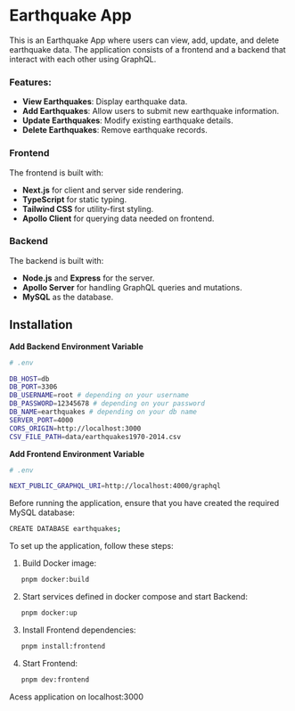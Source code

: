 # Earthquake App

This is an Earthquake App where users can view, add, update, and delete earthquake data. The application consists of a frontend and a backend that interact with each other using GraphQL.

### Features:

- **View Earthquakes**: Display earthquake data.
- **Add Earthquakes**: Allow users to submit new earthquake information.
- **Update Earthquakes**: Modify existing earthquake details.
- **Delete Earthquakes**: Remove earthquake records.

### Frontend

The frontend is built with:

- **Next.js** for client and server side rendering.
- **TypeScript** for static typing.
- **Tailwind CSS** for utility-first styling.
- **Apollo Client** for querying data needed on frontend.

### Backend

The backend is built with:

- **Node.js** and **Express** for the server.
- **Apollo Server** for handling GraphQL queries and mutations.
- **MySQL** as the database.

## Installation

**Add Backend Environment Variable**

```bash
# .env

DB_HOST=db
DB_PORT=3306
DB_USERNAME=root # depending on your username
DB_PASSWORD=12345678 # depending on your password
DB_NAME=earthquakes # depending on your db name
SERVER_PORT=4000
CORS_ORIGIN=http://localhost:3000
CSV_FILE_PATH=data/earthquakes1970-2014.csv
```

**Add Frontend Environment Variable**

```bash
# .env

NEXT_PUBLIC_GRAPHQL_URI=http://localhost:4000/graphql
```

Before running the application, ensure that you have created the required MySQL database:

```bash
CREATE DATABASE earthquakes;
```

To set up the application, follow these steps:

1. Build Docker image:

```bash
   pnpm docker:build
```

2. Start services defined in docker compose and start Backend:

```bash
   pnpm docker:up
```

3. Install Frontend dependencies:

```bash
   pnpm install:frontend
```

4. Start Frontend:

```bash
   pnpm dev:frontend
```

Acess application on localhost:3000
